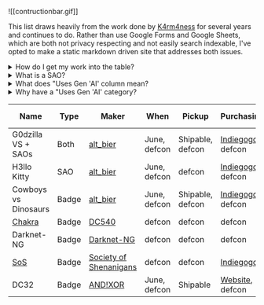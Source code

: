 
![[contructionbar.gif]]

This list draws heavily from the work done by [K4rm4ness](https://twitter.com/K4rm4ness) for several years and continues to do. Rather than use Google Forms and Google Sheets, which are both not privacy respecting and not easily search indexable, I've opted to make a static markdown driven site that addresses both issues. 

<details>
<summary>How do I get my work into the table?</summary>

Message https://freeradical.zone/@kamenrunner

</details>
<details>
<summary>What is a SAO?</summary>

Shitty Add-On (SAO) is a printed circuit board (PCB) meant to be attached to badge-sized PCBs. For more verbose details and history of the standard, please see [Hackaday's article](https://hackaday.com/2019/03/20/introducing-the-shitty-add-on-v1-69bis-standard/)!

</details>
<details>
<summary>What does "Uses Gen 'AI' column mean?</summary>

Examples of use include:
- Using for on-badge art
- Using for social marketing
- Using for badge related challenges
- Using for code generation

Examples that are **not** usage:
- Using Kicad's autorouting

</details>
<details>
<summary>Why have a "Uses Gen 'AI' category?</summary>

DEF CON has had an 'Artist' category badge for a number of years. There are those who may wish to distinguish badges that similarly value artists by having all creativity done by humans.

</details>

| Name                                                                               | Type  | Maker                                                       | When         | Pickup           | Purchasing                                                                                         | Cost    | Uses Gen 'AI'? |
| ---------------------------------------------------------------------------------- | ----- | ----------------------------------------------------------- | ------------ | ---------------- | -------------------------------------------------------------------------------------------------- | ------- | -------------- |
| G0dzilla VS + SAOs                                                                 | Both  | [alt_bier](https://defcon.social/@alt_bier)                 | June, defcon | Shipable, defcon | [Indiegogo](https://www.indiegogo.com/projects/badgelife-wearable-art-by-altbier-for-dc32), defcon | $60     | Unknown        |
| H3llo Kitty                                                                        | SAO   | [alt_bier](https://defcon.social/@alt_bier)                 | June, defcon | defcon           | [Indiegogo](https://www.indiegogo.com/projects/badgelife-wearable-art-by-altbier-for-dc32), defcon | $30     | Unknown        |
| Cowboys vs Dinosaurs                                                               | Badge | [alt_bier](https://defcon.social/@alt_bier)                 | June, defcon | Shipable, defcon | [Indiegogo](https://www.indiegogo.com/projects/badgelife-wearable-art-by-altbier-for-dc32), defcon | $60     | Unknown        |
| [Chakra](https://dc540.org/xxx/product/chakra-badge-2024/)                         | Badge | [DC540](https://defcon.social/@dc540)                       | defcon       | defcon           | defcon                                                                                             | $100    | Unknown        |
| Darknet-NG                                                                         | Badge | [Darknet-NG](https://defcon.social/@DarknetNG)              | defcon       | defcon           | defcon                                                                                             | Unknown | Yes            |
| [SoS](https://www.indiegogo.com/projects/society-of-shenanigans-defcon-32-badge#/) | Badge | [Society of Shenanigans](https://twitter.com/ClubOfRoguery) | defcon       | defcon           | [Indiegogo](https://www.indiegogo.com/projects/society-of-shenanigans-defcon-32-badge#/)           | $50     | Unknown        |
| DC32                                                                               | Badge | [AND!XOR](https://www.andnxor.com/)                         | June, defcon | Shipable         | [Website](https://shop.andnxor.com/products/and-xor-dc32-philanthropist-badge), defcon             | ???     | Yes            |
